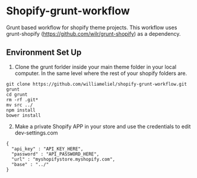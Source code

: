 # Shopify-grunt-workflow
Grunt based workflow for shopify theme projects. This workflow uses grunt-shopify (https://github.com/wilr/grunt-shopify) as a dependency. 

## Environment Set Up
1. Clone the grunt forlder inside your main theme folder in your local computer. In the same level where the rest of your shopify folders are.

```
git clone https://github.com/williameliel/shopify-grunt-workflow.git grunt
cd grunt
rm -rf .git*
mv src ../
npm install
bower install
```
2. Make a private Shopify APP in your store and use the credentials to edit dev-settings.com

```
{
  "api_key" : "API_KEY_HERE",
  "password" : "API_PASSWORD_HERE",
  "url" : "myshopifystore.myshopify.com",
  "base" : "../"
}
```
